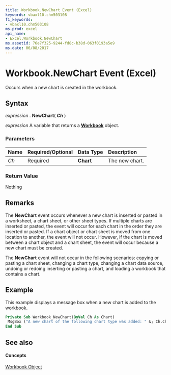 ```yaml
---
title: Workbook.NewChart Event (Excel)
keywords: vbaxl10.chm503108
f1_keywords:
- vbaxl10.chm503108
ms.prod: excel
api_name:
- Excel.Workbook.NewChart
ms.assetid: 76e7f325-9244-fd8c-b38d-063f0193a5e9
ms.date: 06/08/2017
---
```



# Workbook.NewChart Event (Excel)

Occurs when a new chart is created in the workbook.


## Syntax

 _expression_ . **NewChart**( **_Ch_** )

 _expression_ A variable that returns a **[Workbook](workbook-object-excel.md)** object.


### Parameters



|**Name**|**Required/Optional**|**Data Type**|**Description**|
|:-----|:-----|:-----|:-----|
| _Ch_|Required| **[Chart](chart-object-excel.md)**|The new chart.|

### Return Value

Nothing


## Remarks

The **NewChart** event occurs whenever a new chart is inserted or pasted in a worksheet, a chart sheet, or other sheet types. If multiple charts are inserted or pasted, the event will occur for each chart in the order they are inserted or pasted. If a chart object or chart sheet is moved from one location to another, the event will not occur. However, if the chart is moved between a chart object and a chart sheet, the event will occur because a new chart must be created.

The **NewChart** event will not occur in the following scenarios: copying or pasting a chart sheet, changing a chart type, changing a chart data source, undoing or redoing inserting or pasting a chart, and loading a workbook that contains a chart.


## Example

This example displays a message box when a new chart is added to the workbook.


```vb
Private Sub Workbook_NewChart(ByVal Ch As Chart) 
 MsgBox ("A new chart of the following chart type was added: " &; Ch.ChartType) 
End Sub
```


## See also


#### Concepts


[Workbook Object](workbook-object-excel.md)

